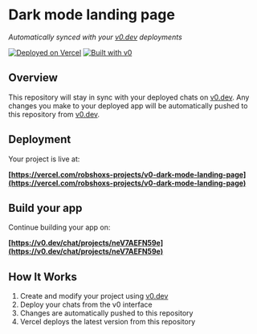 # Dark mode landing page

*Automatically synced with your [v0.dev](https://v0.dev) deployments*

[![Deployed on Vercel](https://img.shields.io/badge/Deployed%20on-Vercel-black?style=for-the-badge&logo=vercel)](https://vercel.com/robshoxs-projects/v0-dark-mode-landing-page)
[![Built with v0](https://img.shields.io/badge/Built%20with-v0.dev-black?style=for-the-badge)](https://v0.dev/chat/projects/neV7AEFN59e)

## Overview

This repository will stay in sync with your deployed chats on [v0.dev](https://v0.dev).
Any changes you make to your deployed app will be automatically pushed to this repository from [v0.dev](https://v0.dev).

## Deployment

Your project is live at:

**[https://vercel.com/robshoxs-projects/v0-dark-mode-landing-page](https://vercel.com/robshoxs-projects/v0-dark-mode-landing-page)**

## Build your app

Continue building your app on:

**[https://v0.dev/chat/projects/neV7AEFN59e](https://v0.dev/chat/projects/neV7AEFN59e)**

## How It Works

1. Create and modify your project using [v0.dev](https://v0.dev)
2. Deploy your chats from the v0 interface
3. Changes are automatically pushed to this repository
4. Vercel deploys the latest version from this repository